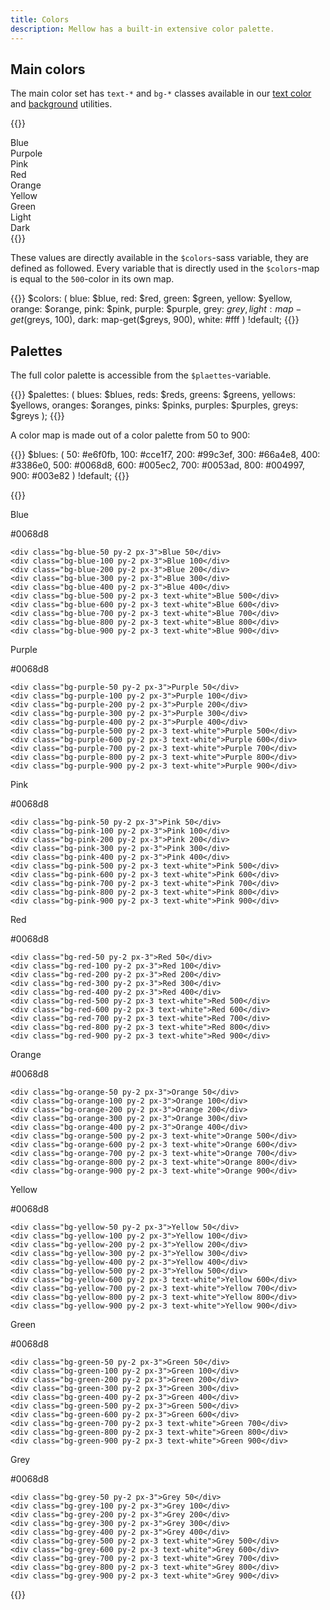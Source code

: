```yaml
---
title: Colors
description: Mellow has a built-in extensive color palette.
---
```


## Main colors
The main color set has `text-*` and `bg-*` classes available in our [text color](/utilities/color) and [background](/utilities/background) utilities.

{{<example show_code="false">}}
<div class="grid grid-2 grid-sm-3">
  <div class="bg-blue text-white p-3">Blue</div>
  <div class="bg-purple text-white p-3">Purpole</div>
  <div class="bg-pink p-3">Pink</div>
  <div class="bg-red text-white p-3">Red</div>
  <div class="bg-orange p-3">Orange</div>
  <div class="bg-yellow p-3">Yellow</div>
  <div class="bg-green p-3">Green</div>
  <div class="bg-light p-3">Light</div>
  <div class="bg-dark text-white p-3">Dark</div>
</div>
{{</example>}}

These values are directly available in the `$colors`-sass variable, they are defined as followed. Every variable that is directly used in the `$colors`-map is equal to the `500`-color in its own map.

{{<example show_preview="false" lang="scss">}}
$colors: (
  blue: $blue,
  red: $red,
  green: $green,
  yellow: $yellow,
  orange: $orange,
  pink: $pink,
  purple: $purple,
  grey: $grey,
  light: map-get($greys, 100),
  dark: map-get($greys, 900),
  white: #fff
) !default;
{{</example>}}

## Palettes
The full color palette is accessible from the `$plaettes`-variable.

{{<example show_preview="false" lang="scss">}}
$palettes: (
  blues: $blues,
  reds: $reds,
  greens: $greens,
  yellows: $yellows,
  oranges: $oranges,
  pinks: $pinks,
  purples: $purples,
  greys: $greys
);
{{</example>}}

A color map is made out of a color palette from 50 to 900:

{{<example show_preview="false" lang="scss">}}
$blues: (
  50: #e6f0fb,
  100: #cce1f7,
  200: #99c3ef,
  300: #66a4e8,
  400: #3386e0,
  500: #0068d8,
  600: #005ec2,
  700: #0053ad,
  800: #004997,
  900: #003e82
) !default;
{{</example>}}

{{<example show_code="false">}}
<div class="grid grid-2 grid-sm-3 grid-lg-4 grid-xl-5">
  <div>
    <div class="bg-blue-500 p-3 mb-3 text-white">
      <p class="m-0 h6">Blue</p>
      <p class="m-0">#0068d8</p>
    </div>

    <div class="bg-blue-50 py-2 px-3">Blue 50</div>
    <div class="bg-blue-100 py-2 px-3">Blue 100</div>
    <div class="bg-blue-200 py-2 px-3">Blue 200</div>
    <div class="bg-blue-300 py-2 px-3">Blue 300</div>
    <div class="bg-blue-400 py-2 px-3">Blue 400</div>
    <div class="bg-blue-500 py-2 px-3 text-white">Blue 500</div>
    <div class="bg-blue-600 py-2 px-3 text-white">Blue 600</div>
    <div class="bg-blue-700 py-2 px-3 text-white">Blue 700</div>
    <div class="bg-blue-800 py-2 px-3 text-white">Blue 800</div>
    <div class="bg-blue-900 py-2 px-3 text-white">Blue 900</div>
  </div>
  <div>
    <div class="bg-purple-500 p-3 mb-3 text-white">
      <p class="m-0 h6">Purple</p>
      <p class="m-0">#0068d8</p>
    </div>

    <div class="bg-purple-50 py-2 px-3">Purple 50</div>
    <div class="bg-purple-100 py-2 px-3">Purple 100</div>
    <div class="bg-purple-200 py-2 px-3">Purple 200</div>
    <div class="bg-purple-300 py-2 px-3">Purple 300</div>
    <div class="bg-purple-400 py-2 px-3">Purple 400</div>
    <div class="bg-purple-500 py-2 px-3 text-white">Purple 500</div>
    <div class="bg-purple-600 py-2 px-3 text-white">Purple 600</div>
    <div class="bg-purple-700 py-2 px-3 text-white">Purple 700</div>
    <div class="bg-purple-800 py-2 px-3 text-white">Purple 800</div>
    <div class="bg-purple-900 py-2 px-3 text-white">Purple 900</div>
  </div>
  <div>
    <div class="bg-pink-500 p-3 mb-3 text-white">
      <p class="m-0 h6">Pink</p>
      <p class="m-0">#0068d8</p>
    </div>

    <div class="bg-pink-50 py-2 px-3">Pink 50</div>
    <div class="bg-pink-100 py-2 px-3">Pink 100</div>
    <div class="bg-pink-200 py-2 px-3">Pink 200</div>
    <div class="bg-pink-300 py-2 px-3">Pink 300</div>
    <div class="bg-pink-400 py-2 px-3">Pink 400</div>
    <div class="bg-pink-500 py-2 px-3 text-white">Pink 500</div>
    <div class="bg-pink-600 py-2 px-3 text-white">Pink 600</div>
    <div class="bg-pink-700 py-2 px-3 text-white">Pink 700</div>
    <div class="bg-pink-800 py-2 px-3 text-white">Pink 800</div>
    <div class="bg-pink-900 py-2 px-3 text-white">Pink 900</div>
  </div>
  <div>
    <div class="bg-red-500 p-3 mb-3 text-white">
      <p class="m-0 h6">Red</p>
      <p class="m-0">#0068d8</p>
    </div>

    <div class="bg-red-50 py-2 px-3">Red 50</div>
    <div class="bg-red-100 py-2 px-3">Red 100</div>
    <div class="bg-red-200 py-2 px-3">Red 200</div>
    <div class="bg-red-300 py-2 px-3">Red 300</div>
    <div class="bg-red-400 py-2 px-3">Red 400</div>
    <div class="bg-red-500 py-2 px-3 text-white">Red 500</div>
    <div class="bg-red-600 py-2 px-3 text-white">Red 600</div>
    <div class="bg-red-700 py-2 px-3 text-white">Red 700</div>
    <div class="bg-red-800 py-2 px-3 text-white">Red 800</div>
    <div class="bg-red-900 py-2 px-3 text-white">Red 900</div>
  </div>
  <div>
    <div class="bg-orange-500 p-3 mb-3 text-white">
      <p class="m-0 h6">Orange</p>
      <p class="m-0">#0068d8</p>
    </div>

    <div class="bg-orange-50 py-2 px-3">Orange 50</div>
    <div class="bg-orange-100 py-2 px-3">Orange 100</div>
    <div class="bg-orange-200 py-2 px-3">Orange 200</div>
    <div class="bg-orange-300 py-2 px-3">Orange 300</div>
    <div class="bg-orange-400 py-2 px-3">Orange 400</div>
    <div class="bg-orange-500 py-2 px-3 text-white">Orange 500</div>
    <div class="bg-orange-600 py-2 px-3 text-white">Orange 600</div>
    <div class="bg-orange-700 py-2 px-3 text-white">Orange 700</div>
    <div class="bg-orange-800 py-2 px-3 text-white">Orange 800</div>
    <div class="bg-orange-900 py-2 px-3 text-white">Orange 900</div>
  </div>
  <div>
    <div class="bg-yellow-500 p-3 mb-3">
      <p class="m-0 h6">Yellow</p>
      <p class="m-0">#0068d8</p>
    </div>

    <div class="bg-yellow-50 py-2 px-3">Yellow 50</div>
    <div class="bg-yellow-100 py-2 px-3">Yellow 100</div>
    <div class="bg-yellow-200 py-2 px-3">Yellow 200</div>
    <div class="bg-yellow-300 py-2 px-3">Yellow 300</div>
    <div class="bg-yellow-400 py-2 px-3">Yellow 400</div>
    <div class="bg-yellow-500 py-2 px-3">Yellow 500</div>
    <div class="bg-yellow-600 py-2 px-3 text-white">Yellow 600</div>
    <div class="bg-yellow-700 py-2 px-3 text-white">Yellow 700</div>
    <div class="bg-yellow-800 py-2 px-3 text-white">Yellow 800</div>
    <div class="bg-yellow-900 py-2 px-3 text-white">Yellow 900</div>
  </div>
  <div>
    <div class="bg-green-500 p-3 mb-3">
      <p class="m-0 h6">Green</p>
      <p class="m-0">#0068d8</p>
    </div>

    <div class="bg-green-50 py-2 px-3">Green 50</div>
    <div class="bg-green-100 py-2 px-3">Green 100</div>
    <div class="bg-green-200 py-2 px-3">Green 200</div>
    <div class="bg-green-300 py-2 px-3">Green 300</div>
    <div class="bg-green-400 py-2 px-3">Green 400</div>
    <div class="bg-green-500 py-2 px-3">Green 500</div>
    <div class="bg-green-600 py-2 px-3">Green 600</div>
    <div class="bg-green-700 py-2 px-3 text-white">Green 700</div>
    <div class="bg-green-800 py-2 px-3 text-white">Green 800</div>
    <div class="bg-green-900 py-2 px-3 text-white">Green 900</div>
  </div>
  <div>
    <div class="bg-grey-500 p-3 mb-3 text-white">
      <p class="m-0 h6">Grey</p>
      <p class="m-0">#0068d8</p>
    </div>

    <div class="bg-grey-50 py-2 px-3">Grey 50</div>
    <div class="bg-grey-100 py-2 px-3">Grey 100</div>
    <div class="bg-grey-200 py-2 px-3">Grey 200</div>
    <div class="bg-grey-300 py-2 px-3">Grey 300</div>
    <div class="bg-grey-400 py-2 px-3">Grey 400</div>
    <div class="bg-grey-500 py-2 px-3 text-white">Grey 500</div>
    <div class="bg-grey-600 py-2 px-3 text-white">Grey 600</div>
    <div class="bg-grey-700 py-2 px-3 text-white">Grey 700</div>
    <div class="bg-grey-800 py-2 px-3 text-white">Grey 800</div>
    <div class="bg-grey-900 py-2 px-3 text-white">Grey 900</div>
  </div>
</div>
{{</example>}}

